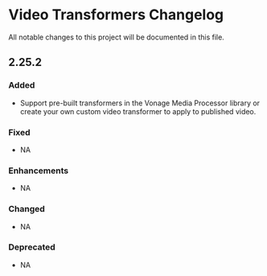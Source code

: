 # Video Transformers Changelog

All notable changes to this project will be documented in this file.

## 2.25.2

### Added

- Support pre-built transformers in the Vonage Media Processor library or create your own custom video transformer to apply to published video.

### Fixed

- NA

### Enhancements

- NA

### Changed

- NA

### Deprecated

- NA
